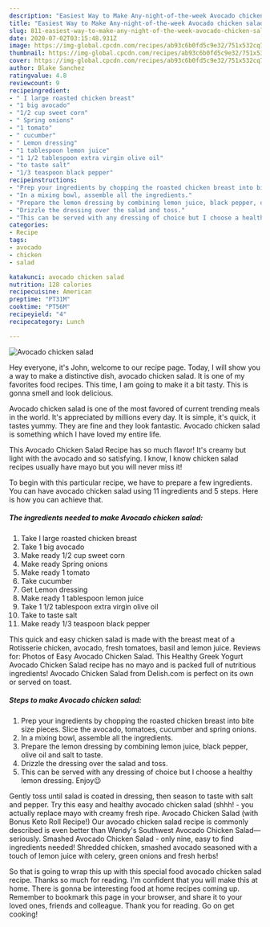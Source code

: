 ```yaml
---
description: "Easiest Way to Make Any-night-of-the-week Avocado chicken salad"
title: "Easiest Way to Make Any-night-of-the-week Avocado chicken salad"
slug: 811-easiest-way-to-make-any-night-of-the-week-avocado-chicken-salad
date: 2020-07-02T03:15:48.931Z
image: https://img-global.cpcdn.com/recipes/ab93c6b0fd5c9e32/751x532cq70/avocado-chicken-salad-recipe-main-photo.jpg
thumbnail: https://img-global.cpcdn.com/recipes/ab93c6b0fd5c9e32/751x532cq70/avocado-chicken-salad-recipe-main-photo.jpg
cover: https://img-global.cpcdn.com/recipes/ab93c6b0fd5c9e32/751x532cq70/avocado-chicken-salad-recipe-main-photo.jpg
author: Blake Sanchez
ratingvalue: 4.8
reviewcount: 9
recipeingredient:
- " I large roasted chicken breast"
- "1 big avocado"
- "1/2 cup sweet corn"
- " Spring onions"
- "1 tomato"
- " cucumber"
- " Lemon dressing"
- "1 tablespoon lemon juice"
- "1 1/2 tablespoon extra virgin olive oil"
- "to taste salt"
- "1/3 teaspoon black pepper"
recipeinstructions:
- "Prep your ingredients by chopping the roasted chicken breast into bite size pieces. Slice the avocado, tomatoes, cucumber and spring onions."
- "In a mixing bowl, assemble all the ingredients."
- "Prepare the lemon dressing by combining lemon juice, black pepper, olive oil and salt to taste."
- "Drizzle the dressing over the salad and toss."
- "This can be served with any dressing of choice but I choose a healthy lemon dressing. Enjoy😉"
categories:
- Recipe
tags:
- avocado
- chicken
- salad

katakunci: avocado chicken salad 
nutrition: 128 calories
recipecuisine: American
preptime: "PT31M"
cooktime: "PT56M"
recipeyield: "4"
recipecategory: Lunch

---
```



![Avocado chicken salad](https://img-global.cpcdn.com/recipes/ab93c6b0fd5c9e32/751x532cq70/avocado-chicken-salad-recipe-main-photo.jpg)

Hey everyone, it's John, welcome to our recipe page. Today, I will show you a way to make a distinctive dish, avocado chicken salad. It is one of my favorites food recipes. This time, I am going to make it a bit tasty. This is gonna smell and look delicious.

Avocado chicken salad is one of the most favored of current trending meals in the world. It's appreciated by millions every day. It is simple, it's quick, it tastes yummy. They are fine and they look fantastic. Avocado chicken salad is something which I have loved my entire life.

This Avocado Chicken Salad Recipe has so much flavor! It&#39;s creamy but light with the avocado and so satisfying. I know, I know chicken salad recipes usually have mayo but you will never miss it!


To begin with this particular recipe, we have to prepare a few ingredients. You can have avocado chicken salad using 11 ingredients and 5 steps. Here is how you can achieve that.

<!--inarticleads1-->

##### The ingredients needed to make Avocado chicken salad:

1. Take  I large roasted chicken breast
1. Take 1 big avocado
1. Make ready 1/2 cup sweet corn
1. Make ready  Spring onions
1. Make ready 1 tomato
1. Take  cucumber
1. Get  Lemon dressing
1. Make ready 1 tablespoon lemon juice
1. Take 1 1/2 tablespoon extra virgin olive oil
1. Take to taste salt
1. Make ready 1/3 teaspoon black pepper


This quick and easy chicken salad is made with the breast meat of a Rotisserie chicken, avocado, fresh tomatoes, basil and lemon juice. Reviews for: Photos of Easy Avocado Chicken Salad. This Healthy Greek Yogurt Avocado Chicken Salad recipe has no mayo and is packed full of nutritious ingredients! Avocado Chicken Salad from Delish.com is perfect on its own or served on toast. 

<!--inarticleads2-->

##### Steps to make Avocado chicken salad:

1. Prep your ingredients by chopping the roasted chicken breast into bite size pieces. Slice the avocado, tomatoes, cucumber and spring onions.
1. In a mixing bowl, assemble all the ingredients.
1. Prepare the lemon dressing by combining lemon juice, black pepper, olive oil and salt to taste.
1. Drizzle the dressing over the salad and toss.
1. This can be served with any dressing of choice but I choose a healthy lemon dressing. Enjoy😉


Gently toss until salad is coated in dressing, then season to taste with salt and pepper. Try this easy and healthy avocado chicken salad (shhh! - you actually replace mayo with creamy fresh ripe. Avocado Chicken Salad (with Bonus Keto Roll Recipe!) Our avocado chicken salad recipe is commonly described is even better than Wendy&#39;s Southwest Avocado Chicken Salad—seriously. Smashed Avocado Chicken Salad - only nine, easy to find ingredients needed! Shredded chicken, smashed avocado seasoned with a touch of lemon juice with celery, green onions and fresh herbs! 

So that is going to wrap this up with this special food avocado chicken salad recipe. Thanks so much for reading. I'm confident that you will make this at home. There is gonna be interesting food at home recipes coming up. Remember to bookmark this page in your browser, and share it to your loved ones, friends and colleague. Thank you for reading. Go on get cooking!
